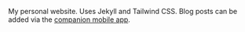 My personal website. Uses Jekyll and Tailwind CSS. Blog posts can be added via the [companion mobile app](https://github.com/serviceberry3/ghub_pgs_blog_pusher).
